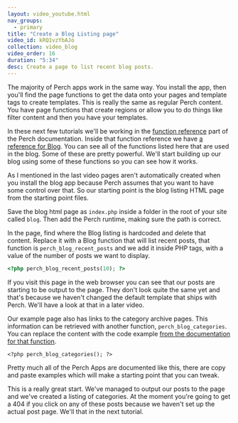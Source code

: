 ```yaml
---
layout: video_youtube.html
nav_groups:
  - primary
title: "Create a Blog Listing page"
video_id: kRQ1vzYbAJo
collection: video_blog
video_order: 16
duration: "5:34"
desc: Create a page to list recent blog posts.
---
```


The majority of Perch apps work in the same way. You install the app, then you'll find the page functions to get the data onto your pages and template tags to create templates. This is really the same as regular Perch content. You have page functions that create regions or allow you to do things like filter content and then you have your templates.

In these next few tutorials we'll be working in the [function reference](https://docs.grabaperch.com/functions/) part of the Perch documentation. Inside that function reference we have [a reference for Blog](https://docs.grabaperch.com/functions/blog/). You can see all of the functions listed here that are used in the blog. Some of these are pretty powerful. We'll start building up our blog using some of these functions so you can see how it works.

As I mentioned in the last video pages aren't automatically created when you install the blog app because Perch assumes that you want to have some control over that. So our starting point is the blog listing HTML page from the starting point files.

Save the blog html page as `index.php` inside a folder in the root of your site called `blog`. Then add the Perch runtime, making sure the path is correct.

In the page, find where the Blog listing is hardcoded and delete that content. Replace it with a Blog function that will list recent posts, that function is `perch_blog_recent_posts` and we add it inside PHP tags, with a value of the number of posts we want to display.

```php
<?php perch_blog_recent_posts(10); ?>
```

If you visit this page in the web browser you can see that our posts are starting to be output to the page. They don't look quite the same yet and that's because we haven't changed the default template that ships with Perch. We'll have a look at that in a later video. 

Our example page also has links to the category archive pages. This information can be retrieved with another function, `perch_blog_categories`. You can replace the content with the code example [from the documentation for that function](https://docs.grabaperch.com/functions/blog/perch-blog-categories/). 

```
<?php perch_blog_categories(); ?>
```

Pretty much all of the Perch Apps are documented like this, there are copy and paste examples which will make a starting point that you can tweak.

This is a really great start. We've managed to output our posts to the page and we've created a listing of categories. At the moment you're going to get a 404 if you click on any of these posts because we haven't set up the actual post page. We'll that in the next tutorial.